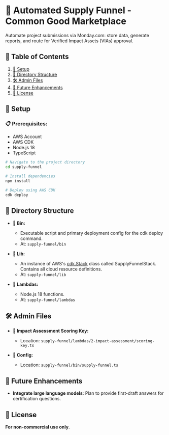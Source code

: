 # 🚀 Automated Supply Funnel - Common Good Marketplace

Automate project submissions via Monday.com: store data, generate reports, and route for Verified Impact Assets (VIAs) approval.

## 📌 Table of Contents

1. [🔧 Setup](#setup)
2. [📁 Directory Structure](#directory-structure)
3. [🛠 Admin Files](#admin-files)
4. [🤖 Future Enhancements](#future-enhancements)
5. [📜 License](#license)

## 🔧 Setup

### 📋 Prerequisites:

-   AWS Account
-   AWS CDK
-   Node.js 18
-   TypeScript

```bash
# Navigate to the project directory
cd supply-funnel

# Install dependencies
npm install

# Deploy using AWS CDK
cdk deploy

```

## 📁 Directory Structure

-   **🔹 Bin:**
    -   Executable script and primary deployment config for the cdk deploy command.
    -   At: `supply-funnel/bin`
-   **🔹 Lib:**

    -   An instance of AWS's [cdk.Stack](https://docs.aws.amazon.com/cdk/api/v2/docs/aws-cdk-lib.Stack.html) class called SupplyFunnelStack. Contains all cloud resource definitions.
    -   At: `supply-funnel/lib`

-   **🔹 Lambdas:**
    -   Node.js 18 functions.
    -   At: `supply-funnel/lambdas`

## 🛠 Admin Files

-   **🔸 Impact Assessment Scoring Key:**

    -   Location: `supply-funnel/lambdas/2-impact-assessment/scoring-key.ts`

-   **🔸 Config:**
    -   Location: `supply-funnel/bin/supply-funnel.ts`

## 🚀 Future Enhancements

-   **Integrate large language models**: Plan to provide first-draft answers for certification questions.

## 📜 License

**For non-commercial use only**.
